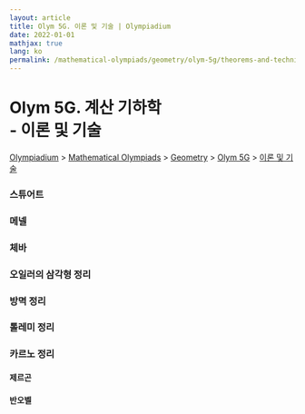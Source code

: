 ```yaml
---
layout: article
title: Olym 5G. 이론 및 기술 | Olympiadium
date: 2022-01-01
mathjax: true
lang: ko
permalink: /mathematical-olympiads/geometry/olym-5g/theorems-and-techniques/
---
```

# Olym 5G. 계산 기하학 <br> <ssup> - 이론 및 기술</ssup>

<a href="{{ site.homeurl }}">Olympiadium</a> > <a href="{{ site.homeurl }}mathematical-olympiads/">Mathematical Olympiads</a> > <a href="{{ site.homeurl }}mathematical-olympiads/geometry/">Geometry</a> > <a href="{{ site.homeurl }}mathematical-olympiads/geometry/olym-5g/">Olym 5G</a> > <a href="{{ site.homeurl }}mathematical-olympiads/geometry/olym-5g/theorems-and-techniques/">이론 및 기술</a>

### 스튜어트

### 메넬
### 체바

### 오일러의 삼각형 정리
### 방멱 정리
### 톨레미 정리

### 카르노 정리


#### 제르곤
#### 반오벨
####
